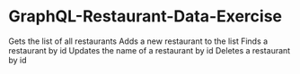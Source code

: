 # GraphQL-Restaurant-Data-Exercise
Gets the list of all restaurants
Adds a new restaurant to the list
Finds a restaurant by id
Updates the name of a restaurant by id
Deletes a restaurant by id
